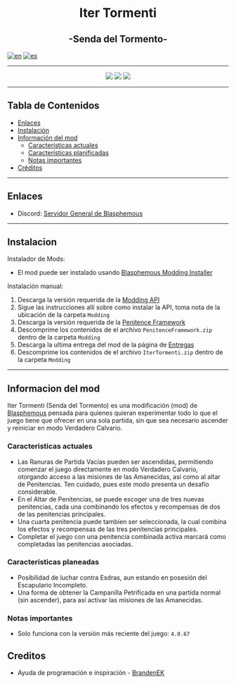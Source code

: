 <p align="center">  
  <h1 align="center">Iter Tormenti</h1><!-- <img src="logo.png"> -->
  <h2 align="center">-Senda del Tormento-</h2>

[![en](https://img.shields.io/badge/lang-en-red.svg)](https://github.com/NeonPixels/blasphemous.iter-tormenti/blob/main/README.md)
[![es](https://img.shields.io/badge/lang-es-yellow.svg)](https://github.com/NeonPixels/blasphemous.iter-tormenti/blob/main/README.es.md) 

</p>

---

<p align="center">
  <img src="https://img.shields.io/github/v/release/NeonPixels/blasphemous.iter-tormenti">
  <img src="https://img.shields.io/github/last-commit/NeonPixels/blasphemous.iter-tormenti?color=important">
  <img src="https://img.shields.io/github/downloads/NeonPixels/blasphemous.iter-tormenti/total?color=success">
</p>

---

## Tabla de Contenidos

- [Enlaces](https://github.com/NeonPixels/blasphemous.iter-tormenti/blob/main/README.es.md#enlaces)
- [Instalación](https://github.com/NeonPixels/blasphemous.iter-tormenti/blob/main/README.es.md#instalacion)<!-- - [Comandos disponibles](https://github.com/NeonPixels/blasphemous.iter-tormenti#comandos-disponibles) -->
- [Información del mod](https://github.com/NeonPixels/blasphemous.iter-tormenti/blob/main/README.es.md#informacion-del-mod)
  - [Características actuales](https://github.com/NeonPixels/blasphemous.iter-tormenti/blob/main/README.es.md#caracteristicas-actuales)
  - [Características planificadas](https://github.com/NeonPixels/blasphemous.iter-tormenti/blob/main/README.es.md#caracteristicas-planificadas)
  - [Notas importantes](https://github.com/NeonPixels/blasphemous.iter-tormenti/blob/main/README.es.md#notas-importantes)
- [Créditos](https://github.com/NeonPixels/blasphemous.iter-tormenti/blob/main/README.es.md#creditos)

---

## Enlaces

- Discord: [Servidor General de Blasphemous](https://discord.gg/Blasphemous)

---

## Instalacion

Instalador de Mods:
- El mod puede ser instalado usando [Blasphemous Modding Installer](https://github.com/BrandenEK/Blasphemous.Modding.Installer)

Instalación manual:
1. Descarga la versión requerida de la [Modding API](https://github.com/BrandenEK/Blasphemous-Modding-API/releases)
2. Sigue las instrucciones allí sobre como instalar la API, toma nota de la ubicación de la carpeta `Modding`
3. Descarga la versión requerida de la [Penitence Framework](https://github.com/BrandenEK/Blasphemous.Framework.Penitence/releases)
4. Descomprime los contenidos de el archivo `PenitenceFramework.zip` dentro de la carpeta `Modding`
5. Descarga la ultima entrega del mod de la página de [Entregas](https://github.com/NeonPixels/blasphemous.iter-tormenti/releases)
6. Descomprime los contenidos de el archivo `IterTormenti.zip` dentro de la carpeta `Modding`

---

<!--
## Comandos disponibles
- Pulsa la tecla `º` para abrir la consola de depuración
- Escribe el comando deseado, seguido de los parámetros, separados por un único espacio en blanco

| Comando | Parámetros | Descripcion |
| ------- | ----------- | ------- |
| `itertormenti ayuda` | ninguno | Muestra una lista de los comandos disponibles |

---
-->
## Informacion del mod

Iter Tormenti (Senda del Tormento) es una modificación (mod) de [Blasphemous](https://thegamekitchen.com/blasphemous/) pensada para quienes quieran experimentar todo lo que el juego tiene que ofrecer en una sola partida, sin que sea necesario ascender y reiniciar en modo Verdadero Calvario.

### Caracteristicas actuales

- Las Ranuras de Partida Vacías pueden ser ascendidas, permitiendo comenzar el juego directamente en modo Verdadero Calvario, otorgando acceso a las misiones de las Amanecidas, así como al altar de Penitencias. Ten cuidado, pues este modo presenta un desafío considerable.
- En el Altar de Penitencias, se puede escoger una de tres nuevas penitencias, cada una combinando los efectos y recompensas de dos de las penitencias principales.
- Una cuarta penitencia puede tambien ser seleccionada, la cual combina los efectos y recompensas de las tres penitencias principales.
- Completar el juego con una penitencia combinada activa marcará como completadas las penitencias asociadas.

### Caracteristicas planeadas

- Posibilidad de luchar contra Esdras, aun estando en posesión del Escapulario Incompleto.
- Una forma de obtener la Campanilla Petrificada en una partida normal (sin ascender), para así activar las misiones de las Amanecidas.

### Notas importantes

- Solo funciona con la versión más reciente del juego: `4.0.67`

## Creditos

- Ayuda de programación e inspiración - [BrandenEK](https://github.com/BrandenEK)
